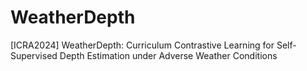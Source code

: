 # WeatherDepth
[ICRA2024] WeatherDepth: Curriculum Contrastive Learning for Self-Supervised Depth Estimation under Adverse Weather Conditions
